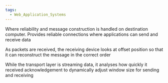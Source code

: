 ```yaml
---
tags:
  - Web_Application_Systems
---
```

Where reliability and message construction is handled on destination computer. Provides reliable connections where applications can send and receive data

As packets are received, the receiving device looks at offset position so that it can reconstruct the message in the correct order

While the transport layer is streaming data, it analyses how quickly it received acknowledgement to dynamically adjust window size for sending and receiving